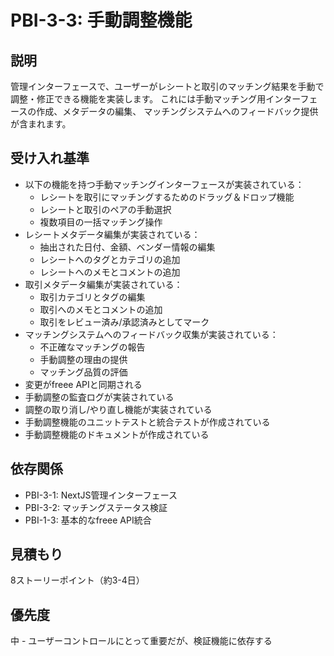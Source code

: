 # PBI-3-3: 手動調整機能

## 説明

管理インターフェースで、ユーザーがレシートと取引のマッチング結果を手動で調整・修正できる機能を実装します。
これには手動マッチング用インターフェースの作成、メタデータの編集、
マッチングシステムへのフィードバック提供が含まれます。

## 受け入れ基準

- 以下の機能を持つ手動マッチングインターフェースが実装されている：
  - レシートを取引にマッチングするためのドラッグ＆ドロップ機能
  - レシートと取引のペアの手動選択
  - 複数項目の一括マッチング操作
- レシートメタデータ編集が実装されている：
  - 抽出された日付、金額、ベンダー情報の編集
  - レシートへのタグとカテゴリの追加
  - レシートへのメモとコメントの追加
- 取引メタデータ編集が実装されている：
  - 取引カテゴリとタグの編集
  - 取引へのメモとコメントの追加
  - 取引をレビュー済み/承認済みとしてマーク
- マッチングシステムへのフィードバック収集が実装されている：
  - 不正確なマッチングの報告
  - 手動調整の理由の提供
  - マッチング品質の評価
- 変更がfreee APIと同期される
- 手動調整の監査ログが実装されている
- 調整の取り消し/やり直し機能が実装されている
- 手動調整機能のユニットテストと統合テストが作成されている
- 手動調整機能のドキュメントが作成されている

## 依存関係

- PBI-3-1: NextJS管理インターフェース
- PBI-3-2: マッチングステータス検証
- PBI-1-3: 基本的なfreee API統合

## 見積もり

8ストーリーポイント（約3-4日）

## 優先度

中 - ユーザーコントロールにとって重要だが、検証機能に依存する

